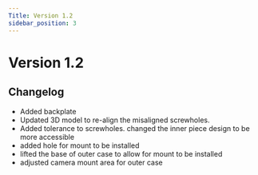 ```yaml
---
Title: Version 1.2
sidebar_position: 3
---
```


# Version 1.2

## Changelog

- Added backplate
- Updated 3D model to re-align the misaligned screwholes.
- Added tolerance to screwholes.
  changed the inner piece design to be more accessible
- added hole for mount to be installed
- lifted the base of outer case to allow for mount to be installed
- adjusted camera mount area for outer case
